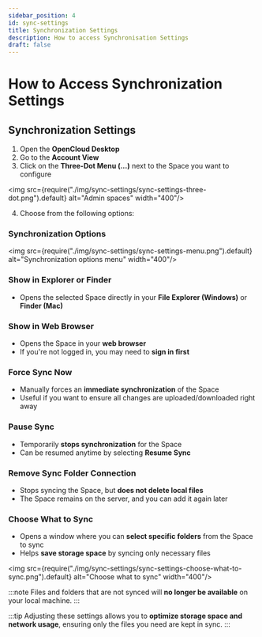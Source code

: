 ```yaml
---
sidebar_position: 4
id: sync-settings
title: Synchronization Settings
description: How to access Synchronisation Settings
draft: false
---
```


# How to Access Synchronization Settings

## Synchronization Settings

1. Open the **OpenCloud Desktop**
2. Go to the **Account View**
3. Click on the **Three-Dot Menu (...)** next to the Space you want to configure

<img src={require("./img/sync-settings/sync-settings-three-dot.png").default} alt="Admin spaces" width="400"/>

4. Choose from the following options:

### Synchronization Options

<img src={require("./img/sync-settings/sync-settings-menu.png").default} alt="Synchronization options menu" width="400"/>

### Show in Explorer or Finder

- Opens the selected Space directly in your **File Explorer (Windows)** or **Finder (Mac)**

### Show in Web Browser

- Opens the Space in your **web browser**
- If you're not logged in, you may need to **sign in first**

### Force Sync Now

- Manually forces an **immediate synchronization** of the Space
- Useful if you want to ensure all changes are uploaded/downloaded right away

### Pause Sync

- Temporarily **stops synchronization** for the Space
- Can be resumed anytime by selecting **Resume Sync**

### Remove Sync Folder Connection

- Stops syncing the Space, but **does not delete local files**
- The Space remains on the server, and you can add it again later

### Choose What to Sync

- Opens a window where you can **select specific folders** from the Space to sync
- Helps **save storage space** by syncing only necessary files

<img src={require("./img/sync-settings/sync-settings-choose-what-to-sync.png").default} alt="Choose what to sync" width="400"/>

:::note
Files and folders that are not synced will **no longer be available** on your local machine.
:::

:::tip
Adjusting these settings allows you to **optimize storage space and network usage**, ensuring only the files you need are kept in sync.
:::
